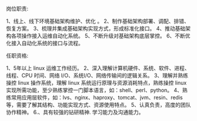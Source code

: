 岗位职责:

1、线上、线下环境基础架构维护、优化 。 
2、制作基础架构部署、调配、排错、恢复方案。 
3、梳理并集成基础架构实现方式，形成标准化接口。 
4、推动基础架构各项操作接入运维自动化系统。 
5、不断升级对基础架构底层掌控。 
6、不断优化接入自动化系统的接口与流程。 

任职资格:

1、5年以上 linux 运维工作经历。 
2、深入理解计算机硬件、系统、软件、进程、线程、CPU 时间、网络 I/O、系统I/O、网络传输间的逻辑关系。 
3、理解并熟练操控 linux 操作系统，理解 linux 系统运行原理与资源消耗特点，熟练操控 linux 实现所需功能，至少熟练掌控一门脚本语言，如：shell、perl、python。 
4、熟练常用应用层软件，如：lvs、nginx、haproxy、tomcat、jvm、resin、redis等，需要了解其结构、功能实现方式、资源使用特点。 
5、认真负责，高度的团队协作精神。 
6.、具有较强的钻研精神. 学习能力及沟通能力。
